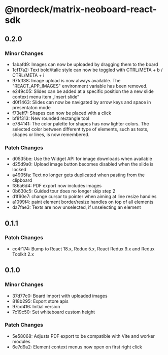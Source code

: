 # @nordeck/matrix-neoboard-react-sdk

## 0.2.0

### Minor Changes

- 1abafd9: Images can now be uploaded by dragging them to the board
- 1cf17a2: Text bold/italic style can now be toggled with CTRL/META + b / CTRL/META + i
- 97fc138: Image upload is now always available. The "REACT_APP_IMAGES" environment variable has been removed.
- e249c05: Slides can be added at a specific position the a new slide context menu item „Insert slide“
- d0f1463: Slides can now be navigated by arrow keys and space in presentaton mode
- f73eff7: Shapes can now be placed with a click
- bf8f313: New rounded rectangle tool
- e784141: The color palette for shapes has now lighter colors. The selected color between different type of elements, such as texts, shapes or lines, is now remembered.

### Patch Changes

- d0535be: Use the Widget API for image downloads when available
- d25d9a0: Upload image button becomes disabled when the slide is locked
- a4905fa: Text no longer gets duplicated when pasting from the clipboard
- f86a6d4: PDF export now includes images
- 0b630c5: Guided tour does no longer skip step 2
- d1f60e7: change cursor to pointer when aiming at line resize handles
- a1099f4: paint element border/resize handles on top of all elements
- da7fae3: Texts are now unselected, if unselecting an element

## 0.1.1

### Patch Changes

- cc4f174: Bump to React 18.x, Redux 5.x, React Redux 9.x and Redux Toolkit 2.x

## 0.1.0

### Minor Changes

- 37d77c0: Board import with uploaded images
- 818b295: Export store apis
- 97cd416: Initial version
- 7c19c50: Set whiteboard custom height

### Patch Changes

- 5e58068: Adjusts PDF export to be compatible with Vite and worker modules
- 6e7d9a2: Element context menus now open on first right click
